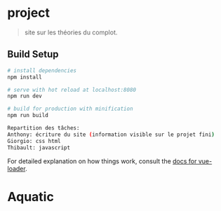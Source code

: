 # project

> site sur les théories du complot. 

## Build Setup

``` bash
# install dependencies
npm install

# serve with hot reload at localhost:8080
npm run dev

# build for production with minification
npm run build

Repartition des tâches:
Anthony: écriture du site (information visible sur le projet fini)
Giorgio: css html
Thibault: javascript

```

For detailed explanation on how things work, consult the [docs for vue-loader](http://vuejs.github.io/vue-loader).
# Aquatic
